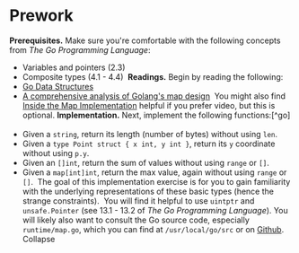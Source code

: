 # Prework

**Prerequisites.** Make sure you're comfortable with the following concepts from _The Go Programming Language_:
​

- Variables and pointers (2.3)
- Composite types (4.1 - 4.4)
  ​
  **Readings.** Begin by reading the following:
  ​
- [Go Data Structures](https://research.swtch.com/godata)
- [A comprehensive analysis of Golang's map design](https://www.fatalerrors.org/a/a-comprehensive-analysis-of-golang-s-map-design.html)
  ​
  You might also find [Inside the Map Implementation](https://www.youtube.com/watch?v=Tl7mi9QmLns) helpful if you prefer video, but this is optional.
  ​
  **Implementation.** Next, implement the following functions:[^go]
  ​
- Given a `string`, return its length (number of bytes) without using `len`.
- Given a `type Point struct { x int, y int }`, return its `y` coordinate without using `p.y`.
- Given an `[]int`, return the sum of values without using `range` or `[]`.
- Given a `map[int]int`, return the max value, again without using `range` or `[]`.
  ​
  The goal of this implementation exercise is for you to gain familiarity with the underlying representations of these basic types (hence the strange constraints).
  ​
  You will find it helpful to use `uintptr` and `unsafe.Pointer` (see 13.1 - 13.2 of _The Go Programming Language_). You will likely also want to consult the Go source code, especially `runtime/map.go`, which you can find at `/usr/local/go/src` or on [Github](https://github.com/golang/go).
  Collapse

